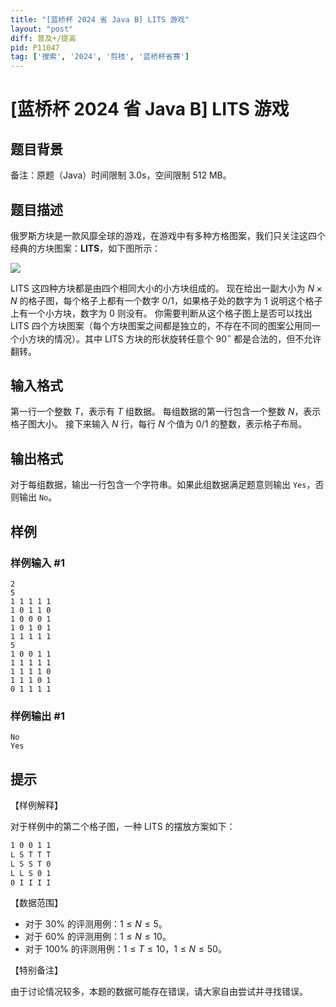 ```yaml
---
title: "[蓝桥杯 2024 省 Java B] LITS 游戏"
layout: "post"
diff: 普及+/提高
pid: P11047
tag: ['搜索', '2024', '剪枝', '蓝桥杯省赛']
---
```

# [蓝桥杯 2024 省 Java B] LITS 游戏
## 题目背景

备注：原题（Java）时间限制 3.0s，空间限制 512 MB。
## 题目描述

俄罗斯方块是一款风靡全球的游戏，在游戏中有多种方格图案，我们只关注这四个经典的方块图案：**LITS**，如下图所示：

![](https://cdn.luogu.com.cn/upload/image_hosting/run4pn8d.png)

LITS 这四种方块都是由四个相同大小的小方块组成的。 
现在给出一副大小为 $N \times N$ 的格子图，每个格子上都有一个数字 $0/1$，如果格子处的数字为 $1$ 说明这个格子上有一个小方块，数字为 $0$ 则没有。 
你需要判断从这个格子图上是否可以找出 LITS 四个方块图案（每个方块图案之间都是独立的，不存在不同的图案公用同一个小方块的情况）。其中 LITS 方块的形状旋转任意个 $90^\circ$ 都是合法的，但不允许翻转。
## 输入格式

第一行一个整数 $T$，表示有 $T$ 组数据。 
每组数据的第一行包含一个整数 $N$，表示格子图大小。 
接下来输入 $N$ 行，每行 $N$ 个值为 $0/1$ 的整数，表示格子布局。
## 输出格式

对于每组数据，输出一行包含一个字符串。如果此组数据满足题意则输出 `Yes`，否则输出 `No`。
## 样例

### 样例输入 #1
```
2
5
1 1 1 1 1
1 0 1 1 0
1 0 0 0 1
1 0 1 0 1
1 1 1 1 1
5
1 0 0 1 1
1 1 1 1 1
1 1 1 1 0
1 1 1 0 1
0 1 1 1 1
```
### 样例输出 #1
```
No
Yes
```
## 提示

【样例解释】

对于样例中的第二个格子图，一种 LITS 的摆放方案如下：

```txt
1 0 0 1 1
L S T T T
L S S T 0
L L S 0 1
0 I I I I
```

【数据范围】

- 对于 $30 \%$ 的评测用例：$1 \leq N \leq 5$。
- 对于 $60 \%$ 的评测用例：$1 \leq N \leq 10$。
- 对于 $100 \%$ 的评测用例：$1 \leq T \leq 10$，$1 \leq N \leq 50$。

【特别备注】

由于讨论情况较多，本题的数据可能存在错误，请大家自由尝试并寻找错误。
